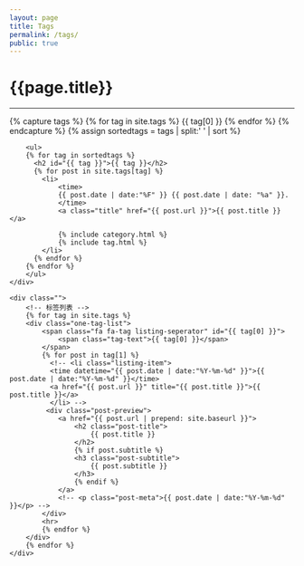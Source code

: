 ```yaml
---
layout: page
title: Tags
permalink: /tags/
public: true
---
```



<div class="page clearfix">
    <div class="left">
        <h1>{{page.title}}</h1>
        <hr>
        {% capture tags %}
          {% for tag in site.tags %}
            {{ tag[0] }}
          {% endfor %}
        {% endcapture %}
        {% assign sortedtags = tags | split:' ' | sort %}

        <ul>
        {% for tag in sortedtags %}
          <h2 id="{{ tag }}">{{ tag }}</h2>
          {% for post in site.tags[tag] %}
            <li>
                <time>
                {{ post.date | date:"%F" }} {{ post.date | date: "%a" }}.
                </time>
                <a class="title" href="{{ post.url }}">{{ post.title }}</a>

                {% include category.html %}
                {% include tag.html %}
            </li>
          {% endfor %}
        {% endfor %}
        </ul>
    </div>

    <div class="">
        <!-- 标签列表 -->
        {% for tag in site.tags %}
        <div class="one-tag-list">
            <span class="fa fa-tag listing-seperator" id="{{ tag[0] }}">
                <span class="tag-text">{{ tag[0] }}</span>
            </span>
            {% for post in tag[1] %}
              <!-- <li class="listing-item">
              <time datetime="{{ post.date | date:"%Y-%m-%d" }}">{{ post.date | date:"%Y-%m-%d" }}</time>
              <a href="{{ post.url }}" title="{{ post.title }}">{{ post.title }}</a>
              </li> -->
             <div class="post-preview">
                <a href="{{ post.url | prepend: site.baseurl }}">
                    <h2 class="post-title">
                        {{ post.title }}
                    </h2>
                    {% if post.subtitle %}
                    <h3 class="post-subtitle">
                        {{ post.subtitle }}
                    </h3>
                    {% endif %}
                </a>
                <!-- <p class="post-meta">{{ post.date | date:"%Y-%m-%d" }}</p> -->
            </div>
            <hr>
            {% endfor %}
        </div>
        {% endfor %}
    </div>
</div>

